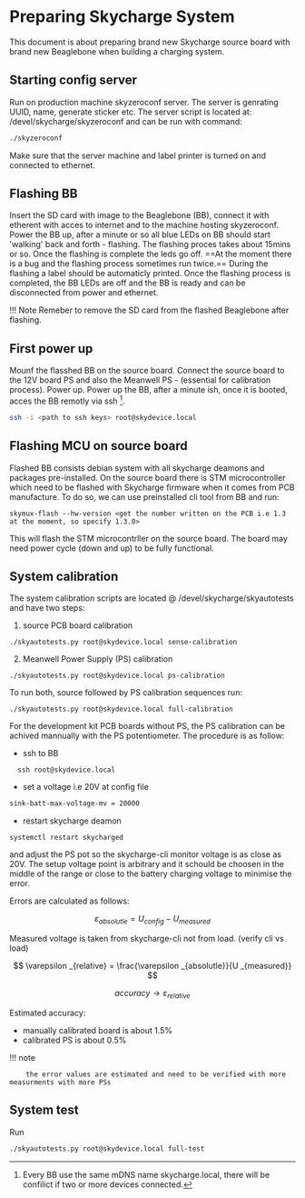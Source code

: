 # Preparing Skycharge System

This document is about preparing brand new Skycharge source board with brand new Beaglebone when building a charging system.

## Starting config server
Run on production machine skyzeroconf server. The server is genrating UUID, name, generate sticker etc. The server script is located at: /devel/skycharge/skyzeroconf and can be run with command:
```bash
./skyzeroconf 
```

Make sure that the server machine and label printer is turned on and connected to ethernet.

## Flashing BB
Insert the SD card with image to the Beaglebone (BB), connect it with etherent with acces to internet and to the machine hosting skyzeroconf.
Power the BB up, after a minute or so all blue LEDs on BB should start 'walking' back and forth - flashing. The flashing proces takes about 15mins or so. Once the flashing is complete the leds go off. ==At the moment there is a bug and the flashing process sometimes run twice.== During the flashing a label should be automaticly printed. Once the flashing process is completed, the BB LEDs are off and the BB is ready and can be disconnected from power and ethernet.

!!! Note
        Remeber to remove the SD card from the flashed Beaglebone after flashing.

## First power up 
Mounf the flasshed BB on the source board. 
Connect the source board to the 12V board PS and also the Meanwell PS - (essential for calibration process). Power up.
Power up the BB, after a minute ish, once it is booted, acces the BB remotly via ssh [^1].

```bash
ssh -i <path to ssh keys> root@skydevice.local
```

## Flashing MCU on source board
Flashed BB consists debian system with all skycharge deamons and packages pre-installed. On the source board there is STM microcontroller which need to be flashed with Skycharge firmware when it comes from PCB manufacture. 
To do so, we can use preinstalled cli tool from BB and run:
```shel
skymux-flash --hw-version <get the number written on the PCB i.e 1.3 at the moment, so specify 1.3.0>
```
This will flash the STM microcontrller on the source board. The board may need power cycle (down and up) to be fully functional.

## System calibration
The system calibration scripts are located @ /devel/skycharge/skyautotests and have two steps:

1) source PCB board calibration
```shell
./skyautotests.py root@skydevice.local sense-calibration
```
2)  Meanwell Power Supply (PS) calibration
```shell
./skyautotests.py root@skydevice.local ps-calibration
```
To run both, source followed by PS calibration sequences run:
```shell
./skyautotests.py root@skydevice.local full-calibration
```

For the development kit PCB boards without PS, the PS calibration can be achived mannually with the PS potentiometer. The procedure is as follow:
 
- ssh to BB
```shell
  ssh root@skydevice.local
```
- set a voltage i.e 20V at config file
```bash
sink-batt-max-voltage-mv = 20000
```
- restart skycharge deamon
```shell
systemctl restart skycharged
```

and adjust the PS pot so the skycharge-cli monitor voltage is as close as 20V. The setup voltage point is arbitrary and it schould be choosen in the middle of the range or close to the battery charging voltage to minimise the error.

Errors are calculated as follows:  

$$
\varepsilon _{absolutle} = U _{config} - U _{measured}
$$

Measured voltage is taken from skycharge-cli not from load. (verify cli vs load)

$$
\varepsilon _{relative} = \frac{\varepsilon _{absolutle}}{U _{measured}}
$$

$$
accuracy \rightarrow \varepsilon _{relative}
$$

Estimated accuracy:

- manually calibrated board is about 1.5%
- calibrated PS is about 0.5%

!!! note

        the error values are estimated and need to be verified with more measurments with more PSs



## System test

Run 

```bash
./skyautotests.py root@skydevice.local full-test
```

[^1]: Every BB use the same mDNS name skycharge.local, there will be confilict if two or more devices connected.
<!-- TODO format as warning note?  -->



